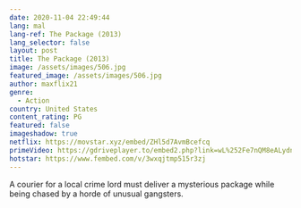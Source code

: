```yaml
---
date: 2020-11-04 22:49:44
lang: mal
lang-ref: The Package (2013)
lang_selector: false
layout: post
title: The Package (2013)
image: /assets/images/506.jpg
featured_image: /assets/images/506.jpg
author: maxflix21
genre:
  - Action
country: United States
content_rating: PG
featured: false
imageshadow: true
netflix: https://movstar.xyz/embed/ZHl5d7AvmBcefcq
primeVideo: https://gdriveplayer.to/embed2.php?link=wL%252Fe7nQM8eALydnOhsYiYgTQrpfN8zb4jK%252BKF%252FqodpQuezlOLJRQSlSF7Vs2TFWsHc8miLzC9p%252BIL3yDqa%252BIzYau18l%252Bw5hM%252FFh%252FaVbR7ZolrCpv3fcBRIMTZvpl9BWBWa8SVojkYUJ4JvZSf93n%252Bcg20L6k6KPLMKguIDs4pD1FO21JAAFPjil7gashRFkqQ%253D
hotstar: https://www.fembed.com/v/3wxqjtmp515r3zj
---
```

 A courier for a local crime lord must deliver a mysterious package while being chased by a horde of unusual gangsters.